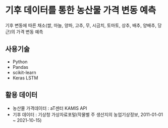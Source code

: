 # 기후 데이터를 통한 농산물 가격 변동 예측
기후 변동에 따른 채소(쌀, 마늘, 양파, 고추, 무, 시금치, 토마토, 상추, 배추, 양배추, 당근)의 가격 변동 예측  

## 사용기술
- Python
- Pandas
- scikit-learn
- Keras LSTM  

## 활용 데이터
- 농산물 가격데이터 : aT센터 KAMIS API
- 기후 데이터 : 기상청 가상자료포털(작물별 주 생산지의 농업기상정보, 2011-01-01 ~ 2021-10-15)  

